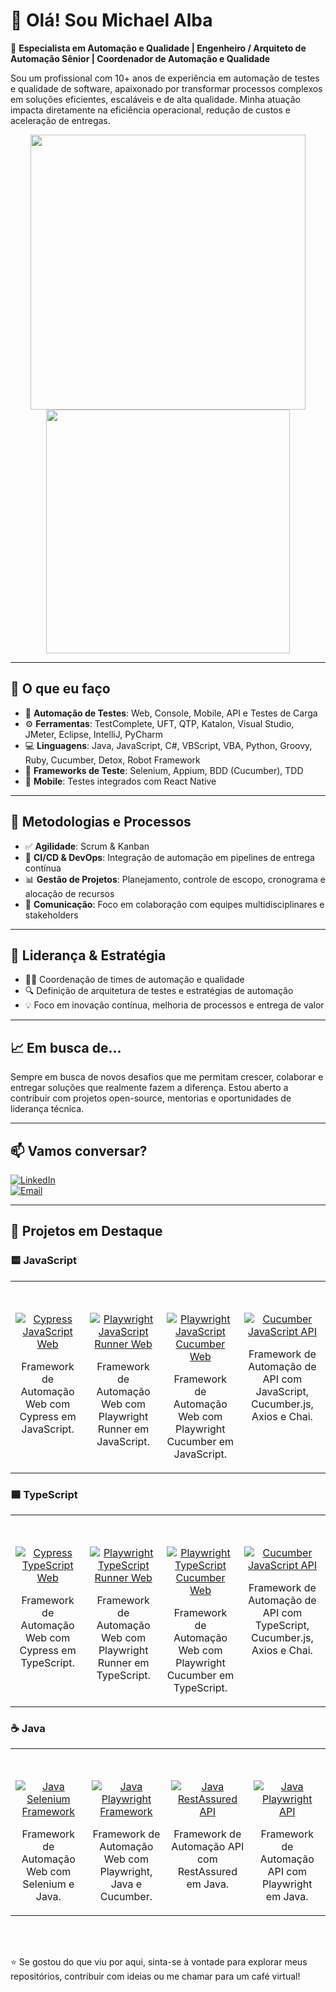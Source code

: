 # 👋 Olá! Sou Michael Alba

🎯 **Especialista em Automação e Qualidade | Engenheiro / Arquiteto de Automação Sênior | Coordenador de Automação e Qualidade**

Sou um profissional com 10+ anos de experiência em automação de testes e qualidade de software, apaixonado por transformar processos complexos em soluções eficientes, escaláveis e de alta qualidade. Minha atuação impacta diretamente na eficiência operacional, redução de custos e aceleração de entregas.

<p align="center">
  <img src="https://github-readme-stats.vercel.app/api?username=MichaelAlba131&show_icons=true&theme=radical&hide_border=true" width="440" />
  <img src="https://github-readme-stats.vercel.app/api/top-langs/?username=MichaelAlba131&layout=compact&theme=radical&hide_border=true" width="390" />
</p>

---

## 💼 O que eu faço

- 🔧 **Automação de Testes**: Web, Console, Mobile, API e Testes de Carga
- ⚙️ **Ferramentas**: TestComplete, UFT, QTP, Katalon, Visual Studio, JMeter, Eclipse, IntelliJ, PyCharm
- 💻 **Linguagens**: Java, JavaScript, C#, VBScript, VBA, Python, Groovy, Ruby, Cucumber, Detox, Robot Framework
- 🧪 **Frameworks de Teste**: Selenium, Appium, BDD (Cucumber), TDD
- 📱 **Mobile**: Testes integrados com React Native

---

## 🚀 Metodologias e Processos

- ✅ **Agilidade**: Scrum & Kanban
- 🧩 **CI/CD & DevOps**: Integração de automação em pipelines de entrega contínua
- 📊 **Gestão de Projetos**: Planejamento, controle de escopo, cronograma e alocação de recursos
- 🤝 **Comunicação**: Foco em colaboração com equipes multidisciplinares e stakeholders

---

## 👥 Liderança & Estratégia

- 👨‍💼 Coordenação de times de automação e qualidade
- 🔍 Definição de arquitetura de testes e estratégias de automação
- 💡 Foco em inovação contínua, melhoria de processos e entrega de valor

---

## 📈 Em busca de…

Sempre em busca de novos desafios que me permitam crescer, colaborar e entregar soluções que realmente fazem a diferença. Estou aberto a contribuir com projetos open-source, mentorias e oportunidades de liderança técnica.

---

## 📫 Vamos conversar?


<p >
  <a href="https://www.linkedin.com/in/michaelalba131/" target="_blank">
    <img src="https://img.shields.io/badge/LinkedIn-Michael%20Alba-0A66C2?style=for-the-badge&logo=linkedin&logoColor=white" alt="LinkedIn" />
  </a><br/>
  <a href="mailto:michael.alba@outlook.com.br">
    <img src="https://img.shields.io/badge/Email-michael.alba%40outlook.com.br-0A66C2?style=for-the-badge&logo=microsoft-outlook&logoColor=white" alt="Email" />
  </a>
</p>

---

<h2>🚀 Projetos em Destaque</h2>

### 🟨 JavaScript

<table>
  <tr>
    <td align="center" valign="top" style="padding-top: 50px;">
      <a href="https://github.com/MichaelAlba131/cypress_javascript">
        <img src="https://img.shields.io/badge/WEB%20|%20Cypress-JavaScript-16ba34?logo=playwright&logoColor=fff&style=for-the-badge" alt="Cypress JavaScript Web"/><br/>
      </a>
      <p>Framework de Automação Web com Cypress em JavaScript.</p>
    </td>
    <td align="center" valign="top" style="padding-top: 50px;">
      <a href="https://github.com/MichaelAlba131/javascript_playwrite_runner_framework">
        <img src="https://img.shields.io/badge/WEB%20|%20Playwright-JavaScript-16ba34?logo=playwright&logoColor=fff&style=for-the-badge" alt="Playwright JavaScript Runner Web"/><br/>
      </a>
      <p>Framework de Automação Web com Playwright Runner em JavaScript.</p>
    </td>
    <td align="center" valign="top" style="padding-top: 50px;">
      <a href="https://github.com/MichaelAlba131/javascript_playwrite_cucumber_framework">
        <img src="https://img.shields.io/badge/WEB%20|%20Playwright-JavaScript-16ba34?logo=playwright&logoColor=fff&style=for-the-badge" alt="Playwright JavaScript Cucumber Web"/><br/>
      </a>
      <p>Framework de Automação Web com Playwright Cucumber em JavaScript.</p>
    </td>
    <td align="center" valign="top" style="padding-top: 50px;">
      <a href="https://github.com/MichaelAlba131/javascript_playwrite_cucumber_framework">
        <img src="https://img.shields.io/badge/API%20|%20Axios-JavaScript-16ba34?logo=playwright&logoColor=fff&style=for-the-badge" alt="Cucumber JavaScript API"/><br/>
      </a>
      <p>Framework de Automação de API com JavaScript, Cucumber.js, Axios e Chai.</p>
    </td>
  </tr>
</table>


### 🟦 TypeScript
<table>
  <tr>
    <td align="center" valign="top" style="padding-top: 50px;">
      <a href="https://github.com/MichaelAlba131/cypress_typescript">
        <img src="https://img.shields.io/badge/WEB%20|%20Cypress-TypeScript-6e4cff?logo=playwright&logoColor=fff&style=for-the-badge" alt="Cypress TypeScript Web"/><br/>
      </a>
      <p>Framework de Automação Web com Cypress em TypeScript.</p>
    </td>
    <td align="center" valign="top" style="padding-top: 50px;">
      <a href="https://github.com/MichaelAlba131/typescript_playwrite_runner_framework">
     <img src="https://img.shields.io/badge/WEB%20|%20Playwright-TypeScript-6e4cff?logo=playwright&logoColor=fff&style=for-the-badge" alt="Playwright TypeScript Runner Web"/><br/>
    </a>
    <p>Framework de Automação Web com Playwright Runner em TypeScript.</p>
    </td>
    <td align="center" valign="top" style="padding-top: 50px;">
      <a href="https://github.com/MichaelAlba131/typescript_playwrite_cucumber_framework">
      <img src="https://img.shields.io/badge/WEB%20|%20Playwright-TypeScript-6e4cff?logo=playwright&logoColor=fff&style=for-the-badge" alt="Playwright TypeScript Cucumber Web"/><br/>
    </a>
    <p>Framework de Automação Web com Playwright Cucumber em TypeScript.</p>
    </td>
    <td align="center" valign="top" style="padding-top: 50px;">
      <a href="https://github.com/MichaelAlba131/bdd-axios-chai-typescript">
        <img src="https://img.shields.io/badge/API%20|%20Axios-TypeScript-6e4cff?logo=playwright&logoColor=fff&style=for-the-badge" alt="Cucumber JavaScript API"/><br/>
      </a>
      <p>Framework de Automação de API com TypeScript, Cucumber.js, Axios e Chai.</p>
    </td>

  </tr>
</table>

### ☕ Java
<table>
  <tr>
    <td align="center" valign="top" style="padding-top: 50px;">
      <a href="https://github.com/MichaelAlba131/selenium_java_framework">
        <img src="https://img.shields.io/badge/WEB%20|%20Selenium-Java-f89820?logo=playwright&logoColor=fff&style=for-the-badge" alt="Java Selenium Framework"/><br/>
      </a>
      <p>Framework de Automação Web com Selenium e Java.</p>
    </td>
    <td align="center" valign="top" style="padding-top: 50px;">
      <a href="https://github.com/MichaelAlba131/java_playwright_framework">
         <img src="https://img.shields.io/badge/WEB%20|%20Playwright-Java-f89820?logo=playwright&logoColor=fff&style=for-the-badge" alt="Java Playwright Framework"/><br/>
      </a>
      <p>Framework de Automação Web com Playwright, Java e Cucumber.</p>
    </td>
     <td align="center" valign="top" style="padding-top: 50px;">
      <a href="https://github.com/MichaelAlba131/java_restassured_api">
        <img src="https://img.shields.io/badge/WEB%20|%20RestAssured-Java-f89820?logo=playwright&logoColor=fff&style=for-the-badge" alt="Java RestAssured API"/><br/>
      </a>
      <p>Framework de Automação API com RestAssured em Java.</p>
    </td>
    <td align="center" valign="top" style="padding-top: 50px;">
      <a href="https://github.com/MichaelAlba131/java_playwright_api">
         <img src="https://img.shields.io/badge/API%20|%20Playwright-Java-f89820?logo=playwright&logoColor=fff&style=for-the-badge" alt="Java Playwright API"/><br/>
      </a>
      <p>Framework de Automação API com Playwright em Java.</p>
    </td>
  </tr>
</table>

<br/>
<br/>


⭐ Se gostou do que viu por aqui, sinta-se à vontade para explorar meus repositórios, contribuir com ideias ou me chamar para um café virtual!

